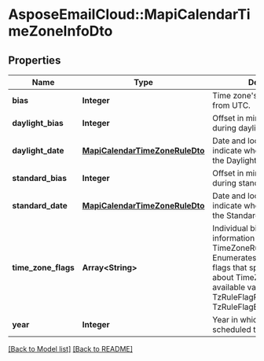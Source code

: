 # AsposeEmailCloud::MapiCalendarTimeZoneInfoDto
## Properties
Name | Type | Description | Notes
------------ | ------------- | ------------- | -------------
**bias** | **Integer** | Time zone&#39;s offset in minutes from UTC.              | 
**daylight_bias** | **Integer** | Offset in minutes from lBias during daylight saving time.              | 
**daylight_date** | [**MapiCalendarTimeZoneRuleDto**](MapiCalendarTimeZoneRuleDto.md) | Date and local time that indicate when to begin using the DaylightBias.              | [optional] 
**standard_bias** | **Integer** | Offset in minutes from lBias during standard time.              | 
**standard_date** | [**MapiCalendarTimeZoneRuleDto**](MapiCalendarTimeZoneRuleDto.md) | Date and local time that indicate when to begin using the StandardBias.              | [optional] 
**time_zone_flags** | **Array&lt;String&gt;** | Individual bit flags that specify information about this TimeZoneRule.              Items: Enumerates the individual bit flags that specify information about TimeZoneRule Enum, available values: TzRuleFlagRecurCurrentTzReg, TzRuleFlagEffectiveTzReg | [optional] 
**year** | **Integer** | Year in which this rule is scheduled to take effect.              | 



[[Back to Model list]](Models.md) [[Back to README]](README.md)


